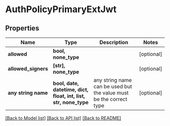 # AuthPolicyPrimaryExtJwt


## Properties
Name | Type | Description | Notes
------------ | ------------- | ------------- | -------------
**allowed** | **bool, none_type** |  | [optional] 
**allowed_signers** | **[str], none_type** |  | [optional] 
**any string name** | **bool, date, datetime, dict, float, int, list, str, none_type** | any string name can be used but the value must be the correct type | [optional]

[[Back to Model list]](../README.md#documentation-for-models) [[Back to API list]](../README.md#documentation-for-api-endpoints) [[Back to README]](../README.md)


